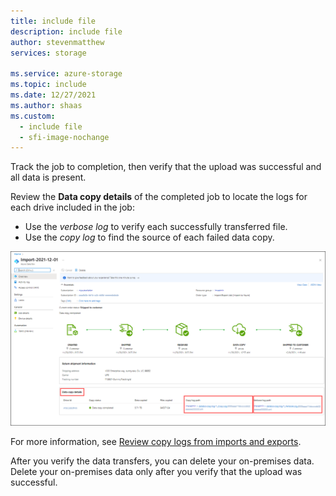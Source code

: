 ```yaml
---
title: include file
description: include file
author: stevenmatthew
services: storage

ms.service: azure-storage
ms.topic: include
ms.date: 12/27/2021
ms.author: shaas
ms.custom:
  - include file
  - sfi-image-nochange
---
```


Track the job to completion, then verify that the upload was successful and all data is present. 

Review the **Data copy details** of the completed job to locate the logs for each drive included in the job:

- Use the *verbose log* to verify each successfully transferred file.
- Use the *copy log* to find the source of each failed data copy.

[ ![Screenshot showing a completed import job in Azure Import Export. In Data Copy Details, the Copy Log Path and Verbose Log Path are highlighted.](./media/storage-import-export-verify-data-copy/completed-import-order.png) ](./media/storage-import-export-verify-data-copy/completed-import-order.png#lightbox)

For more information, see [Review copy logs from imports and exports](..\articles\import-export\storage-import-export-tool-reviewing-job-status-v1.md).

After you verify the data transfers, you can delete your on-premises data. Delete your on-premises data only after you verify that the upload was successful.
